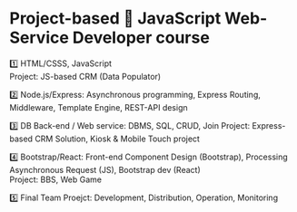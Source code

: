 # Project-based 🎲 JavaScript Web-Service Developer course

1️⃣ HTML/CSSS, JavaScript  
   Project: JS-based CRM (Data Populator)  
   
2️⃣ Node.js/Express: Asynchronous programming, Express Routing, Middleware, Template Engine, REST-API design  

3️⃣ DB Back-end / Web service: DBMS, SQL, CRUD, Join
   Project: Express-based CRM Solution, Kiosk & Mobile Touch project  
   
4️⃣ Bootstrap/React: Front-end Component Design (Bootstrap), Processing Asynchronous Request (JS), Bootstrap dev (React)  
   Project: BBS, Web Game  
   
5️⃣ Final Team Proejct: Development, Distribution, Operation, Monitoring  
